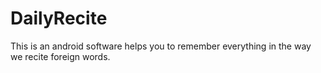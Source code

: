 # DailyRecite
This is an android software helps you to remember everything in the way we recite foreign words.
